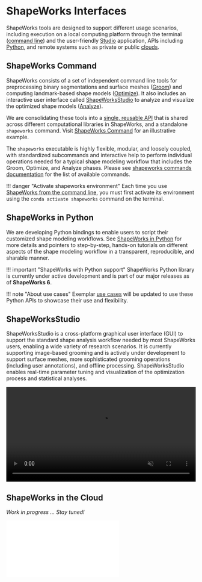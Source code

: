 # ShapeWorks Interfaces


ShapeWorks tools are designed to support different usage scenarios, including execution on a local computing platform through the terminal ([command line](#shapeworks-commands)) and the user-friendly [Studio](#shapeworksstudio) application, APIs including [Python](#shapeworks-in-python), and remote systems such as private or public [clouds](#shapeworks-in-the-cloud). 


## ShapeWorks Command


ShapeWorks consists of a set of independent command line tools for preprocessing binary segmentations and surface meshes ([Groom](../workflow/groom.md)) and computing landmark-based shape models ([Optimize](../workflow/optimize.md)). It also includes an interactive user interface called [ShapeWorksStudio](#shapeworksstudio) to analyze and visualize the optimized shape models ([Analyze](../workflow/analyze.md)). 

We are consolidating these tools into a [single, reusable API](../new/shapeworks-command.md) that is shared across different computational libraries in ShapeWorks, and a standalone `shapeworks` command. Visit [ShapeWorks Command](../new/shapeworks-command.md) for an illustrative example.

The `shapeworks` executable is highly flexible, modular, and loosely coupled, with standardized subcommands and interactive help to perform individual operations needed for a typical shape modeling workflow that includes the Groom, Optimize, and Analyze phases. Please see [shapeworks commands documentation](../tools/ShapeWorksCommands.md) for the list of available commands.


!!! danger "Activate shapeworks environment"
    Each time you use [ShapeWorks from the command line](../tools/ShapeWorksCommands.md), you must first activate its environment using the `conda activate shapeworks` command on the terminal.
    
## ShapeWorks in Python

We are developing Python bindings to enable users to script their customized shape modeling workflows. See [ShapeWorks in Python](../new/shapeworks-python.md) for more details and pointers to step-by-step, hands-on tutorials on different aspects of the shape modeling workflow in a transparent, reproducible, and sharable manner.

!!! important "ShapeWorks with Python support"
    ShapeWorks Python library is currently under active development and is part of our major releases as of **ShapeWorks 6**. 

!!! note "About use cases"
    Exemplar [use cases](../use-cases/use-cases.md) will be updated to use these Python APIs to showcase their use and flexibility.


## ShapeWorksStudio


ShapeWorksStudio is a cross-platform graphical user interface (GUI) to support the standard shape analysis workflow needed by most ShapeWorks users, enabling a wide variety of research scenarios. It is currently supporting image-based grooming and is actively under development to support surface meshes, more sophisticated grooming operations (including user annotations), and offline processing.  ShapeWorksStudio enables real-time parameter tuning and visualization of the optimization process and statistical analyses.


<p><video src="https://sci.utah.edu/~shapeworks/doc-resources/mp4s/studio_demo.mp4" autoplay muted loop controls style="width:100%"></p>

## ShapeWorks in the Cloud 

*Work in progress ... Stay tuned!*

![In Progress](../img/misc/in-progress.pdf)
